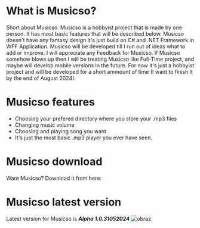 # What is Musicso?
Short about Musicso. Musicso is a hobbyist project that is made by one person. It has most
basic features that will be described below. Musicso doesn't have any fantasy design it's just 
build on C# and .NET Framework in WPF Application. Musicso will be developed till I run out of 
ideas what to add or improve. I will appreciate any Feedback for Musicso. If Musicso somehow 
blows up then I will be treating Musicso like Full-Time project, and maybe will develop mobile
versions in the future. For now it's just a hobbyist project and will be developed for a short ammount 
of time (I want to finish it by the end of August 2024). 

# Musicso features

* Choosing your prefered directory where you store your .mp3 files
* Changing music volume
* Choosing and playing song you want
* It's just the most basic .mp3 player you ever have seen. 

# Musicso download
Want Musicso? Download it from here: 

# Musicso latest version
Latest version for Musicso is _**Alpha 1.0.31052024**_
![obraz](https://github.com/Kociarz2137/Music-Player-by-GwiezdnePyry/assets/125806938/0274ebba-86e8-4986-84b6-7e3126fc1102)
